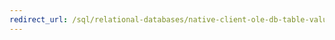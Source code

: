```yaml
---
redirect_url: /sql/relational-databases/native-client-ole-db-table-valued-parameters/table-valued-parameters-ole-db
---
```


